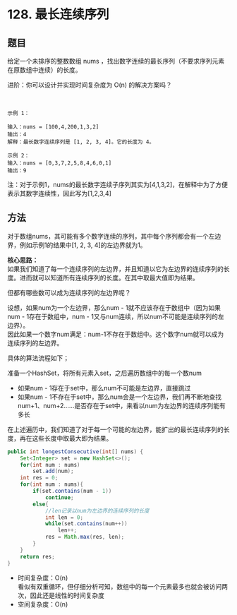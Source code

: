 # 128. 最长连续序列

## 题目
给定一个未排序的整数数组 nums ，找出数字连续的最长序列（不要求序列元素在原数组中连续）的长度。

进阶：你可以设计并实现时间复杂度为 O(n) 的解决方案吗？

 

    示例 1：

    输入：nums = [100,4,200,1,3,2]
    输出：4
    解释：最长数字连续序列是 [1, 2, 3, 4]。它的长度为 4。

    示例 2：
    输入：nums = [0,3,7,2,5,8,4,6,0,1]
    输出：9

注：对于示例1，nums的最长数字连续子序列其实为[4,1,3,2]，在解释中为了方便表示其数字连续性，因此写为[1,2,3,4]


## 方法
对于数组nums，其可能有多个数字连续的序列，其中每个序列都会有一个左边界，例如示例1的结果中[1, 2, 3, 4]的左边界就为1。

**核心思路：**  
如果我们知道了每一个连续序列的左边界，并且知道以它为左边界的连续序列的长度。进而就可以知道所有连续序列的长度。在其中取最大值即为结果。


但都有哪些数可以成为连续序列的左边界呢？

设想，如果num为一个左边界，那么num - 1就不应该存在于数组中（因为如果num - 1存在于数组中，num - 1又与num连续，所以num不可能是连续序列的左边界）。  
 因此如果一个数字num满足：num-1不存在于数组中。这个数字num就可以成为连续序列的左边界。

具体的算法流程如下；

准备一个HashSet，将所有元素入set，之后遍历数组中的每一个数num
* 如果num - 1存在于set中，那么num不可能是左边界，直接跳过
* 如果num - 1不存在于set中，那么num会是一个左边界，我们再不断地查找num+1、num+2......是否存在于set中，来看以num为左边界的连续序列能有多长

在上述遍历中，我们知道了对于每一个可能的左边界，能扩出的最长连续序列的长度，再在这些长度中取最大即为结果。

```java
public int longestConsecutive(int[] nums) {
    Set<Integer> set = new HashSet<>();
    for(int num : nums)
        set.add(num);
    int res = 0;
    for(int num : nums){
        if(set.contains(num - 1))
            continue;
        else{
            //len记录以num为左边界的连续序列的长度
            int len = 0; 
            while(set.contains(num++))
                len++;
            res = Math.max(res, len);
        }
    }
    return res;
}
```

* 时间复杂度：O(n)  
    看似有双重循环，但仔细分析可知，数组中的每一个元素最多也就会被访问两次，因此还是线性的时间复杂度
* 空间复杂度：O(n)